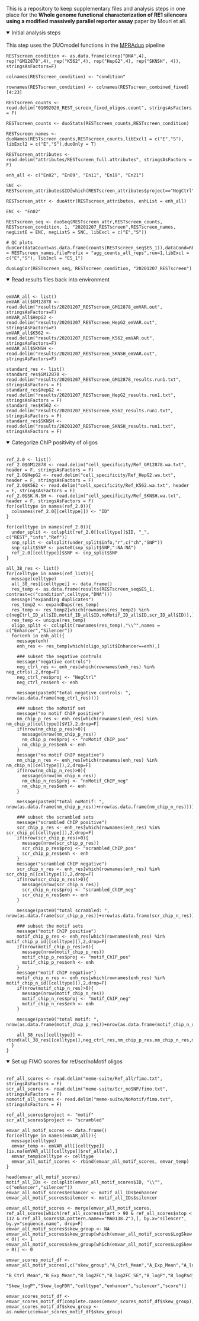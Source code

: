 This is a repository to keep supplementary files and analysis steps in one place for the **Whole genome functional characterization of RE1 silencers using a modified massively parallel reporter assay** paper by Mouri et all.

<details open>
<summary>Initial analysis steps</summary>
<br>
  This step uses the DUOmodel functions in the <a href="https://github.com/tewhey-lab/MPRAduo" target="_top">MPRAduo</a> pipeline
  
    RESTscreen_condition <- as.data.frame(c(rep("DNA",4), rep("GM12878",4), rep("K562",4), rep("HepG2",4), rep("SKNSH", 4)), stringsAsFactors=F)

    colnames(RESTscreen_condition) <- "condition"

    rownames(RESTscreen_condition) <- colnames(RESTscreen_combined_fixed)[4:23]

    RESTscreen_counts <- read.delim("01092020_REST_screen_fixed_oligos.count", stringsAsFactors = F)

    RESTscreen_counts <- duoStats(RESTscreen_counts,RESTscreen_condition)

    RESTscreen_names <- duoNames(RESTscreen_counts,RESTscreen_counts,libExcl1 = c("E","S"), libExcl2 = c("E","S"),duoOnly = T)

    RESTscreen_attributes <- read.delim("attributes/RESTscreen_full.attributes", stringsAsFactors = F)
    
    enh_all <- c("En02", "En09", "En11", "En19", "En21")

    SNC <- RESTscreen_attributes$ID[which(RESTscreen_attributes$project=="NegCtrl")]

    RESTscreen_attr <- duoAttr(RESTscreen_attributes, enhList = enh_all)

    ENC <- "En02"

    RESTscreen_seq <- duoSeq(RESTscreen_attr,RESTscreen_counts, RESTscreen_condition, 1, "20201207_RESTscreen",RESTscreen_names, negListE = ENC, negListS = SNC, libExcl = c("E","S"))
    
    # QC plots
    duoCor(dataCount=as.data.frame(counts(RESTscreen_seq$ES_1)),dataCond=RESTscreen_condition,namesList = RESTscreen_names,filePrefix = "agg_counts_all_reps",run=1,libExcl = c("E","S"), libIncl = "ES_1")

    duoLogCor(RESTscreen_seq, RESTscreen_condition, "20201207_RESTscreen")
</details>

<details open>
<summary>Read results files back into environment</summary>
<br>
  
    emVAR_all <- list()
    emVAR_all$GM12878 <- read.delim("results/20201207_RESTscreen_GM12878_emVAR.out", stringsAsFactors=F)
    emVAR_all$HepG2 <- read.delim("results/20201207_RESTscreen_HepG2_emVAR.out", stringsAsFactors=F)
    emVAR_all$K562 <- read.delim("results/20201207_RESTscreen_K562_emVAR.out", stringsAsFactors=F)
    emVAR_all$SKNSH <- read.delim("results/20201207_RESTscreen_SKNSH_emVAR.out", stringsAsFactors=F)
                       
    standard_res <- list()
    standard_res$GM12878 <- read.delim("results/20201207_RESTscreen_GM12878_results.run1.txt", stringsAsFactors = F)
    standard_res$HepG2 <- read.delim("results/20201207_RESTscreen_HepG2_results.run1.txt", stringsAsFactors = F)
    standard_res$K562 <- read.delim("results/20201207_RESTscreen_K562_results.run1.txt", stringsAsFactors = F)
    standard_res$SKNSH <- read.delim("results/20201207_RESTscreen_SKNSH_results.run1.txt", stringsAsFactors = F)
</details>

<details open>
<summary>Categorize ChIP positivity of oligos</summary>
<br>

    ref_2.0 <- list()
    ref_2.0$GM12878 <- read.delim("cell_specificity/Ref_GM12878.wa.txt", header = F, stringsAsFactors = F)
    ref_2.0$HepG2 <- read.delim("cell_specificity/Ref_HepG2.wa.txt", header = F, stringsAsFactors = F)
    ref_2.0$K562 <- read.delim("cell_specificity/Ref_K562.wa.txt", header = F, stringsAsFactors = F)
    ref_2.0$SK.N.SH <- read.delim("cell_specificity/Ref_SKNSH.wa.txt", header = F, stringsAsFactors = F)
    for(celltype in names(ref_2.0)){
      colnames(ref_2.0[[celltype]]) <- "ID"
    }

    for(celltype in names(ref_2.0)){
      under_split <- colsplit(ref_2.0[[celltype]]$ID, "_", c("REST","info","Ref"))
      snp_split <- colsplit(under_split$info,"r",c("ch","SNP"))
      snp_split$SNP <- paste0(snp_split$SNP,":NA:NA")
      ref_2.0[[celltype]]$SNP <- snp_split$SNP
    }

    all_38_res <- list()
    for(celltype in names(ref_list)){
      message(celltype)
      all_38_res[[celltype]] <- data.frame()
      res_temp <- as.data.frame(results(RESTscreen_seq$ES_1, contrast=c("condition",celltype,"DNA")))
      message("expanding duplicates")
      res_temp2 <- expandDups(res_temp)
      res_temp <- res_temp2[which(rownames(res_temp2) %in% c(negCtrl_ID_all$ID,motif_ID_all$ID,noMotif_ID_all$ID,scr_ID_all$ID)),]
      res_temp <- unique(res_temp)
      oligo_split <- colsplit(rownames(res_temp),"\\^",names = c("Enhancer","Silencer"))
      for(enh in enh_all){
        message(enh)
        enh_res <- res_temp[which(oligo_split$Enhancer==enh),]

        ### subset the negative controls
        message("negative controls")
        neg_ctrl_res <- enh_res[which(rownames(enh_res) %in% neg_ctrls),2,drop=F]
        neg_ctrl_res$proj <- "NegCtrl"
        neg_ctrl_res$enh <- enh

        message(paste0("total negative controls: ", nrow(as.data.frame(neg_ctrl_res))))

        ### subset the noMotif set
        message("no motif ChIP positive")
        nm_chip_p_res <- enh_res[which(rownames(enh_res) %in% nm_chip_p[[celltype]]$V1),2,drop=F]
        if(nrow(nm_chip_p_res)>0){
          message(nrow(nm_chip_p_res))
          nm_chip_p_res$proj <- "noMotif_ChIP_pos"
          nm_chip_p_res$enh <- enh
        }
        message("no motif ChIP negative")
        nm_chip_n_res <- enh_res[which(rownames(enh_res) %in% nm_chip_n[[celltype]]),2,drop=F]
        if(nrow(nm_chip_n_res)>0){
          message(nrow(nm_chip_n_res))
          nm_chip_n_res$proj <- "noMotif_ChIP_neg"
          nm_chip_n_res$enh <- enh
        }

        message(paste0("total noMotif: ", nrow(as.data.frame(nm_chip_p_res))+nrow(as.data.frame(nm_chip_n_res))))

        ### subset the scrambled sets
        message("scrambled ChIP positive")
        scr_chip_p_res <- enh_res[which(rownames(enh_res) %in% scr_chip_p[[celltype]]),2,drop=F]
        if(nrow(scr_chip_p_res)>0){
          message(nrow(scr_chip_p_res))
          scr_chip_p_res$proj <- "scrambled_ChIP_pos"
          scr_chip_p_res$enh <- enh
        }
        message("scrambled ChIP negative")
        scr_chip_n_res <- enh_res[which(rownames(enh_res) %in% scr_chip_n[[celltype]]),2,drop=F]
        if(nrow(scr_chip_n_res)>0){
          message(nrow(scr_chip_n_res))
          scr_chip_n_res$proj <- "scrambled_ChIP_neg"
          scr_chip_n_res$enh <- enh
        }

        message(paste0("total scrambled: ", nrow(as.data.frame(scr_chip_p_res))+nrow(as.data.frame(scr_chip_n_res))))

        ### subset the motif sets
        message("motif ChIP positive")
        motif_chip_p_res <- enh_res[which(rownames(enh_res) %in% motif_chip_p_id[[celltype]]),2,drop=F]
        if(nrow(motif_chip_p_res)>0){
          message(nrow(motif_chip_p_res))
          motif_chip_p_res$proj <- "motif_ChIP_pos"
          motif_chip_p_res$enh <- enh
        }
        message("motif ChIP negative")
        motif_chip_n_res <- enh_res[which(rownames(enh_res) %in% motif_chip_n_id[[celltype]]),2,drop=F]
        if(nrow(motif_chip_n_res)>0){
          message(nrow(motif_chip_n_res))
          motif_chip_n_res$proj <- "motif_ChIP_neg"
          motif_chip_n_res$enh <- enh
        }

        message(paste0("total motif: ", nrow(as.data.frame(motif_chip_p_res))+nrow(as.data.frame(motif_chip_n_res))))

        all_38_res[[celltype]] <- rbind(all_38_res[[celltype]],neg_ctrl_res,nm_chip_p_res,nm_chip_n_res,motif_chip_p_res,scr_chip_p_res,motif_chip_n_res,scr_chip_n_res)
      }
    }
</details>      
  
<details open>
<summary>Set up FIMO scores for ref/scr/noMotif oligos</summary>
<br>
  
    ref_all_scores <- read.delim("meme-suite/Ref_all/fimo.txt", stringsAsFactors = F)
    scr_all_scores <- read.delim("meme-suite/Scr_noSNP/fimo.txt", stringsAsFactors = F)
    nomotif_all_scores <- read.delim("meme-suite/NoMotif/fimo.txt", stringsAsFactors = F)

    ref_all_scores$project <- "motif"
    scr_all_scores$project <- "scrambled"
    
    emvar_all_motif_scores <- data.frame()
    for(celltype in names(emVAR_all)){
      message(celltype)
      emvar_temp <- emVAR_all[[celltype]][is.na(emVAR_all[[celltype]]$ref_allele),]
      emvar_temp$celltype <- celltype
      emvar_all_motif_scores <- rbind(emvar_all_motif_scores, emvar_temp)
    }

    head(emvar_all_motif_scores)
    motif_all_IDs <- colsplit(emvar_all_motif_scores$ID, "\\^", c("enhancer","silencer"))
    emvar_all_motif_scores$enhancer <- motif_all_IDs$enhancer
    emvar_all_motif_scores$silencer <- motif_all_IDs$silencer

    emvar_all_motif_scores <- merge(emvar_all_motif_scores, ref_all_scores[which(ref_all_scores$start > 90 & ref_all_scores$stop < 112 & ref_all_scores$X.pattern.name=="MA0138.2"),], by.x="silencer", by.y="sequence.name", drop=F)
    emvar_all_motif_scores$skew_group <- NA
    emvar_all_motif_scores$skew_group[which(emvar_all_motif_scores$LogSkew < 0)] <- 1
    emvar_all_motif_scores$skew_group[which(emvar_all_motif_scores$LogSkew > 0)] <- 0

    emvar_scores_motif_df <- emvar_all_motif_scores[,c("skew_group","A_Ctrl_Mean","A_Exp_Mean","A_log2FC","A_log2FC_SE","A_logP","A_logPadj_BH","A_logPadj_BF",
                                                   "B_Ctrl_Mean","B_Exp_Mean","B_log2FC","B_log2FC_SE","B_logP","B_logPadj_BH","B_logPadj_BF","LogSkew",
                                                   "Skew_logP","Skew_logFDR","celltype","enhancer","silencer","score")]

    emvar_scores_motif_df <- emvar_scores_motif_df[complete.cases(emvar_scores_motif_df$skew_group),]
    emvar_scores_motif_df$skew_group <- as.numeric(emvar_scores_motif_df$skew_group)
  </details>
